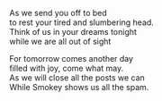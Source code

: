 As we send you off to bed  
to rest your tired and slumbering head.  
Think of us in your dreams tonight  
while we are all out of sight  

For tomorrow comes another day  
filled with joy, come what may.  
As we will close all the posts we can  
While Smokey shows us all the spam.